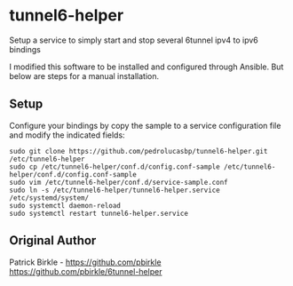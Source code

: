 # tunnel6-helper  
Setup a service to simply start and stop several 6tunnel ipv4 to ipv6 bindings  

I modified this software to be installed and configured through Ansible.
But below are steps for a manual installation.  

## Setup  
Configure your bindings by copy the sample to a service configuration file and modify the indicated fields:
```
sudo git clone https://github.com/pedrolucasbp/tunnel6-helper.git /etc/tunnel6-helper
sudo cp /etc/tunnel6-helper/conf.d/config.conf-sample /etc/tunnel6-helper/conf.d/config.conf-sample
sudo vim /etc/tunnel6-helper/conf.d/service-sample.conf
sudo ln -s /etc/tunnel6-helper/tunnel6-helper.service /etc/systemd/system/
sudo systemctl daemon-reload
sudo systemctl restart tunnel6-helper.service
```

## Original Author  
Patrick Birkle - https://github.com/pbirkle  
https://github.com/pbirkle/6tunnel-helper
